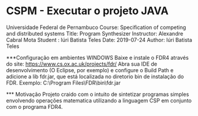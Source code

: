 # CSPM  - Executar o projeto JAVA

Universidade Federal de Pernambuco
Course: Specification of competing and distributed systems
Title: Program Synthesizer
Instructor: Alexandre Cabral Mota
Student : Iúri Batista Teles
Date: 2019-07-24
Author: Iúri Batista Teles

***Configuração em ambientes WINDOWS
Baixe e instale o FDR4 através do site: https://www.cs.ox.ac.uk/projects/fdr/
Abra sua IDE de desenvolvimento (O Eclipse, por exemplo) e configure o Build Path e adicione a lib fdr.jar,
que está localizada no diretorio bin de instalação do FDR. 
Exemplo: C:\Program Files\FDR\bin\fdr.jar

*** Motivação
Projeto craido com o intuito de sintetizar programas simples envolvendo operações matematica utilizando a 
linguagem CSP em conjunto com o programa FDR4.

